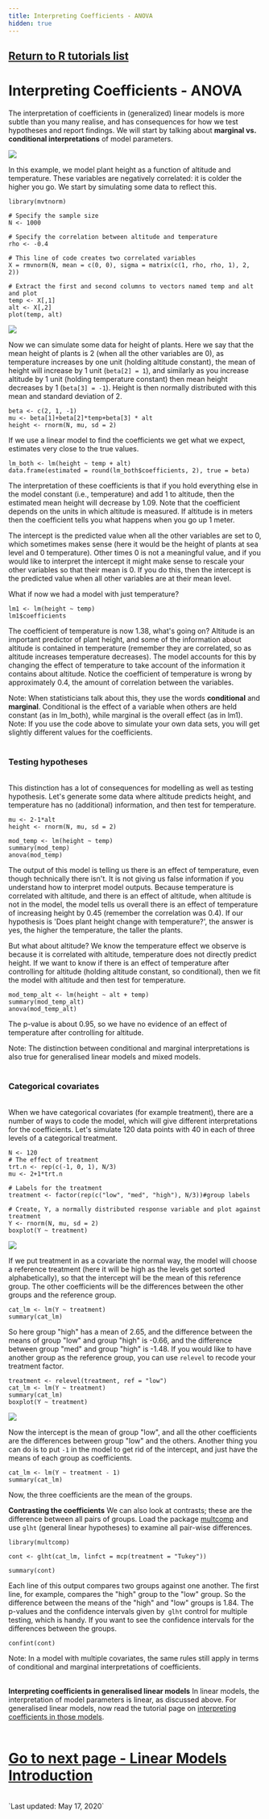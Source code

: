 ```yaml
---
title: Interpreting Coefficients - ANOVA
hidden: true
---
```

## [Return to R tutorials list](%base_url%/?r-language)

# Interpreting Coefficients - ANOVA

The interpretation of coefficients in (generalized) linear models is more subtle than you many realise, and has consequences for how we test hypotheses and report findings. We will start by talking about **marginal vs. conditional interpretations** of model parameters. 

![](%theme_url%/img/Linear_regression_image.jpg)
<br>

In this example, we model plant height as a function of altitude and temperature. These variables are negatively correlated: it is colder the higher you go. We start by simulating some data to reflect this.


```{r, warning=F}
library(mvtnorm)

# Specify the sample size
N <- 1000

# Specify the correlation between altitude and temperature
rho <- -0.4

# This line of code creates two correlated variables
X = rmvnorm(N, mean = c(0, 0), sigma = matrix(c(1, rho, rho, 1), 2, 2))

# Extract the first and second columns to vectors named temp and alt and plot
temp <- X[,1]
alt <- X[,2]
plot(temp, alt)
```
![](%theme_url%/img/interpret-graph.png)

Now we can simulate some data for height of plants. Here we say that the mean height of plants is 2 (when all the other variables are 0), as temperature increases by one unit (holding altitude constant), the mean of height will increase by 1 unit (`beta[2] = 1`), and similarly as you increase altitude by 1 unit (holding temperature constant) then mean height decreases by 1 (`beta[3] = -1`). Height is then normally distributed with this mean and standard deviation of 2.

```{r}
beta <- c(2, 1, -1)
mu <- beta[1]+beta[2]*temp+beta[3] * alt
height <- rnorm(N, mu, sd = 2)
```

If we use a linear model to find the coefficients we get what we expect, estimates very close to the true values. 

```{r}
lm_both <- lm(height ~ temp + alt)
data.frame(estimated = round(lm_both$coefficients, 2), true = beta)
```

The interpretation of these coefficients is that if you hold everything else in the model constant (i.e., temperature) and add 1 to altitude, then the estimated mean height will decrease by 1.09. Note that the coefficient depends on the units in which altitude is measured. If altitude is in meters then the coefficient tells you what happens when you go up 1 meter.

The intercept is the predicted value when all the other variables are set to 0, which sometimes makes sense (here it would be the height of plants at sea level and 0 temperature). Other times 0 is not a meaningful value, and if you would like to interpret the intercept it might make sense to rescale your other variables so that their mean is 0. If you do this, then the intercept is the predicted value when all other variables are at their mean level.

What if now we had a model with just temperature? 

```{r}
lm1 <- lm(height ~ temp)
lm1$coefficients
```

The coefficient of temperature is now 1.38, what's going on? Altitude is an important predictor of plant height, and some of the information about altitude is contained in temperature (remember they are correlated, so as altitude increases temperature decreases). The model accounts for this by changing the effect of temperature to take account of the information it contains about altitude. Notice the coefficient of temperature is wrong by approximately 0.4, the amount of correlation between the variables. 

Note: When statisticians talk about this, they use the words **conditional** and **marginal**. Conditional is the effect of a variable when others are held constant (as in lm_both), while marginal is the overall effect (as in lm1).
Note: If you use the code above to simulate your own data sets, you will get slightly different values for the coefficients.
<br><br>

### Testing hypotheses
<br>
This distinction has a lot of consequences for modelling as well as testing hypothesis. Let's generate some data where altitude predicts height, and temperature has no (additional) information, and then test for temperature.

```{r}
mu <- 2-1*alt
height <- rnorm(N, mu, sd = 2)

mod_temp <- lm(height ~ temp)
summary(mod_temp)
anova(mod_temp)
```

The output of this model is telling us there is an effect of temperature, even though technically there isn't. It is not giving us false information if you understand how to interpret model outputs. Because temperature is correlated with altitude, and there is an effect of altitude, when altitude is not in the model, the model tells us overall there is an effect of temperature of increasing height by 0.45 (remember the correlation was 0.4). If our hypothesis is 'Does plant height change with temperature?', the answer is yes, the higher the temperature, the taller the plants.

But what about altitude? We know the temperature effect we observe is because it is correlated with altitude, temperature does not directly predict height. If we want to know if there is an effect of temperature after controlling for altitude (holding altitude constant, so conditional), then we fit the model with altitude and then test for temperature.

```{r}
mod_temp_alt <- lm(height ~ alt + temp)
summary(mod_temp_alt)
anova(mod_temp_alt)
```

The p-value is about 0.95, so we have no evidence of an effect of temperature after controlling for altitude.

Note: The distinction between conditional and marginal interpretations is also true for generalised linear models and mixed models.
<br><br>

### Categorical covariates
<br>
When we have categorical covariates (for example treatment), there are a number of ways to code the model, which will give different interpretations for the coefficients. Let's simulate 120 data points with 40 in each of three levels of a categorical treatment.

```{r}
N <- 120
# The effect of treatment
trt.n <- rep(c(-1, 0, 1), N/3)
mu <- 2+1*trt.n

# Labels for the treatment
treatment <- factor(rep(c("low", "med", "high"), N/3))#group labels

# Create, Y, a normally distributed response variable and plot against treatment
Y <- rnorm(N, mu, sd = 2)
boxplot(Y ~ treatment)
```
![](%theme_url%/img/interpret-graph1.png)

If we put treatment in as a covariate the normal way, the model will choose a reference treatment (here it will be high as the levels get sorted alphabetically), so that the intercept will be the mean of this reference group. The other coefficients will be the differences between the other groups and the reference group.

```{r}
cat_lm <- lm(Y ~ treatment)
summary(cat_lm)
```

So here group "high" has a mean of 2.65, and the difference between the means of group "low" and group "high" is -0.66, and the difference between group "med" and group "high" is -1.48. If you would like to have another group as the reference group, you can use `relevel` to recode your treatment factor.


```{r}
treatment <- relevel(treatment, ref = "low")
cat_lm <- lm(Y ~ treatment)
summary(cat_lm)
boxplot(Y ~ treatment)
```
![](%theme_url%/img/interpret-graph2.png)

Now the intercept is the mean of group "low", and all the other coefficients are the differences between group "low" and the others. Another thing you can do is to put `-1` in the model to get rid of the intercept, and just have the means of each group as coefficients.


```{r}
cat_lm <- lm(Y ~ treatment - 1)
summary(cat_lm)
```

Now, the three coefficients are the mean of the groups. 

**Contrasting the coefficients** We can also look at contrasts; these are the difference between all pairs of groups. Load the package [multcomp](https://cran.r-project.org/web/packages/multcomp/index.html) and use `glht` (general linear hypotheses) to examine all pair-wise differences.

```{r, message = FALSE, warning=F}
library(multcomp)

cont <- glht(cat_lm, linfct = mcp(treatment = "Tukey"))

summary(cont)
```

Each line of this output compares two groups against one another. The first line, for example, compares the "high" group to the "low" group. So the difference between the means of the "high" and "low" groups is 1.84. The p-values and the confidence intervals given by` glht` control for multiple testing, which is handy. If you want to see the confidence intervals for the differences between the groups. 

```{r}
confint(cont)
```

Note: In a model with multiple covariates, the same rules still apply in terms of conditional and marginal interpretations of coefficients.
<br><br>

**Interpreting coefficients in generalised linear models** In linear models, the interpretation of model parameters is linear, as discussed above. For generalised linear models, now read the tutorial page on [interpreting coefficients in those models](%base_url%/?interpreting-glm-coefficients).
<br><br>
# [Go to next page - Linear Models Introduction](%base_url%/?linear-model-introduction)
<br>
`Last updated: May 17, 2020`